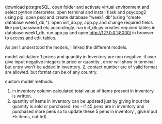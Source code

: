 download postgreSQL. open folder and activate virtual environment and select python interpreter. open terminal and install flask and psycopg2 using pip. open psql and create database "week1_db"(using "create database week1_db;"). open init_db.py, app.py and change required fields like port,password etc accordingly. run init_db.py creates required tables in database week1_db. run app.py and open http://127.0.0.1:8000/ in browser to access and edit tables.

As per I understood the models, I linked the different models.

model validation: 
1.prices and quantity in Inventory are non negative. if user give input negative integers in price or quantity , error will show in terminal but entry won't be added in inventory.
2. contact number are of valid format are allowed. but format can be of any country.

custom model methods:
1. in inventory column calculated total value of items present in inventory is written.
2. quantity of items in inventory can be updated just by giving input the quantity is sold or purchased. 
  (ex - if 45 pens are in inventory and purchased  more pens so to update these 5 pens in inventory , give input +5 items, not 50)
